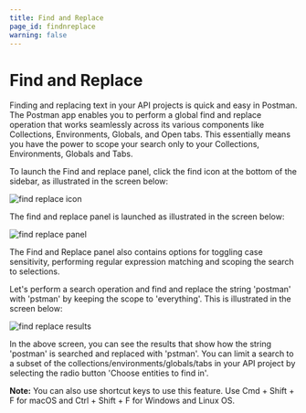 ```yaml
---
title: Find and Replace
page_id: findnreplace
warning: false
---
```


# Find and Replace

Finding and replacing text in your API projects is quick and easy in Postman. The Postman app enables you to perform a global find and replace operation that works seamlessly across its various components like Collections, Environments, Globals, and Open tabs. This essentially means you have the power to scope your search only to your Collections, Environments, Globals and Tabs.

To launch the Find and replace panel, click the find icon at the bottom of the sidebar, as illustrated in the screen below:

![find replace icon](https://s3.amazonaws.com/postman-static-getpostman-com/postman-docs/Find_replace4.png)

The find and replace panel is launched as illustrated in the screen below:

![find replace panel](https://s3.amazonaws.com/postman-static-getpostman-com/postman-docs/Find_replace3.png)

The Find and Replace panel also contains options for toggling case sensitivity, performing regular expression matching and scoping the search to selections.

Let's perform a search operation and find and replace the string 'postman' with 'pstman' by keeping the scope to 'everything'. This is illustrated in the screen below:

![find replace results](https://s3.amazonaws.com/postman-static-getpostman-com/postman-docs/Find_replace2.gif)

In the above screen, you can see the results that show how the string 'postman' is searched and replaced with 'pstman'. You can limit a search to a subset of the collections/environments/globals/tabs in your API project by selecting the radio button 'Choose entities to find in'.

**Note:** You can also use shortcut keys to use this feature. Use Cmd + Shift + F for macOS and Ctrl + Shift + F for Windows and Linux OS.

